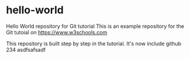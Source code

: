 # hello-world
Hello World repository for Git tutorial
This is an example repository for the Git tutoial on https://www.w3schools.com

This repository is built step by step in the tutorial.
It's now include github
234
asdfsafsadf
